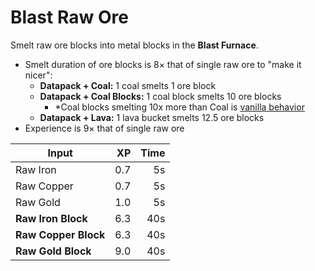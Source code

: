 # Blast Raw Ore

Smelt raw ore blocks into metal blocks in the **Blast Furnace**.

- Smelt duration of ore blocks is 8× that of single raw ore to "make it nicer":
  - **Datapack + Coal:** 1 coal smelts 1 ore block
  - **Datapack + Coal Blocks:** 1 coal block smelts 10 ore blocks
    - *Coal blocks smelting 10x more than Coal is [vanilla behavior](https://minecraft.wiki/w/Block_of_Coal#Fuel)
  - **Datapack + Lava:** 1 lava bucket smelts 12.5 ore blocks
- Experience is 9× that of single raw ore

| Input                |  XP | Time |
|----------------------|----:|-----:|
| Raw Iron             | 0.7 |   5s |
| Raw Copper           | 0.7 |   5s |
| Raw Gold             | 1.0 |   5s |
| **Raw Iron Block**   | 6.3 |  40s |
| **Raw Copper Block** | 6.3 |  40s |
| **Raw Gold Block**   | 9.0 |  40s |

